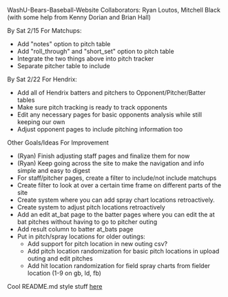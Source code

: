 WashU-Bears-Baseball-Website
Collaborators: Ryan Loutos, Mitchell Black (with some help from Kenny Dorian and Brian Hall)

By Sat 2/15 For Matchups:
- Add "notes" option to pitch table 
- Add "roll_through" and "short_set" option to pitch table
- Integrate the two things above into pitch tracker
- Separate pitcher table to include 

By Sat 2/22 For Hendrix:
- Add all of Hendrix batters and pitchers to Opponent/Pitcher/Batter tables
- Make sure pitch tracking is ready to track opponents
- Edit any necessary pages for basic opponents analysis while still keeping our own
- Adjust opponent pages to include pitching information too

Other Goals/Ideas For Improvement
- (Ryan) Finish adjusting staff pages and finalize them for now
- (Ryan) Keep going across the site to make the navigation and info simple and easy to digest
- For staff/pitcher pages, create a filter to include/not include matchups
- Create filter to look at over a certain time frame on different parts of the site
- Create system where you can add spray chart locations retroactively. 
- Create system to adjust pitch locations retroactively
- Add an edit at_bat page to the batter pages where you can edit the at bat pitches without having to go to pitcher outing
- Add result column to batter at_bats page
- Put in pitch/spray locations for older outings:
  - Add support for pitch location in new outing csv?
  - Add pitch location randomization for basic pitch locations in upload outing and edit pitches
  - Add hit location randomization for field spray charts from fielder location (1-9 on gb, ld, fb)

Cool README.md style stuff [here](https://help.github.com/en/github/writing-on-github/basic-writing-and-formatting-syntax)
